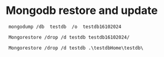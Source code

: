 # Mongodb restore and update
```shell
 mongodump /db  testdb  /o  testdb16102024 

 Mongorestore /drop /d testdb testdb16102024/

 Mongorestore /drop /d testdb .\testdbHome\testdb\

```
